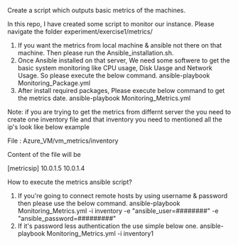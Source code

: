 Create a script which outputs basic metrics of the machines.

In this repo, I have created some script to monitor our instance. Please navigate the folder experiment/exercise1/metrics/

1. If you want the metrics from local machine & ansible not there on that machine. Then please run the Ansible_installation.sh.
2. Once Ansible installed on that server, We need some softwere to get the basic system monitoring like CPU usage, Disk Uasge and Network Usage. So please execute the below command. ansible-playbook Monitoring_Package.yml
3. After install required packages, Please execute below command to get the metrics date. 
    ansible-playbook Monitoring_Metrics.yml

    
Note: if you are trying to get the metrics from differnt server the you need to create one inventory file and that inventory you need to mentioned all the ip's look like below example

File : Azure_VM/vm_metrics/inventory

Content of the file will be

[metricsip] 
10.0.1.5 
10.0.1.4

How to execute the metrics ansible script?

1. If you're going to connect remote hosts by using username & password then please use the below command. ansible-playbook Monitoring_Metrics.yml -i inventory -e "ansible_user=########" -e "ansible_password=#########"
2. If it's password less authentication the use simple below one. ansible-playbook Monitoring_Metrics.yml -i inventory1